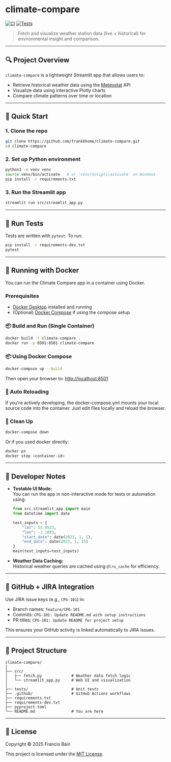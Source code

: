 # climate-compare

[![CI](https://github.com/frankbhome/climate-compare/actions/workflows/ci.yml/badge.svg)](https://github.com/frankbhome/climate-compare/actions/workflows/ci.yml)
[![Tests](https://github.com/frankbhome/climate-compare/actions/workflows/test.yml/badge.svg)](https://github.com/frankbhome/climate-compare/actions/workflows/test.yml)

> Fetch and visualize weather station data (live + historical) for environmental insight and comparison.

---

## 🔍 Project Overview

`climate-compare` is a lightweight Streamlit app that allows users to:
- Retrieve historical weather data using the [Meteostat](https://dev.meteostat.net/) API
- Visualize data using interactive Plotly charts
- Compare climate patterns over time or location

---

## 🚀 Quick Start

### 1. Clone the repo

```bash
git clone https://github.com/frankbhome/climate-compare.git
cd climate-compare
```

### 2. Set up Python environment

```bash
python3 -m venv venv
source venv/bin/activate   # or `venv\Scripts\activate` on Windows
pip install -r requirements.txt
```

### 3. Run the Streamlit app

```bash
streamlit run src/streamlit_app.py
```

---

## 🧪 Run Tests

Tests are written with `pytest`. To run:

```bash
pip install -r requirements-dev.txt
pytest
```

---
## 🐳 Running with Docker

You can run the Climate Compare app in a container using Docker.

### Prerequisites

- [Docker Desktop](https://www.docker.com/products/docker-desktop/) installed and running
- (Optional) [Docker Compose](https://docs.docker.com/compose/) if using the compose setup

### 📦 Build and Run (Single Container)

```bash
docker build -t climate-compare .
docker run -p 8501:8501 climate-compare
```

### 📦 Using Docker Compose

```bash
docker-compose up --build
```

Then open your browser to: <http://localhost:8501>

### 🔄 Auto Reloading
If you're actively developing, the docker-compose.yml mounts your local source code into the container. Just edit files locally and reload the browser.

### 🧹 Clean Up

```bash
docker-compose down
```

Or if you used docker directly:

```bash
docker ps
docker stop <container-id>
```
---

## 🧰 Developer Notes

- **Testable UI Mode:**  
  You can run the app in non-interactive mode for tests or automation using:

  ```python
  from src.streamlit_app import main
  from datetime import date

  test_inputs = {
      "lat": 55.9533,
      "lon": -3.1883,
      "start_date": date(2023, 1, 1),
      "end_date": date(2023, 1, 15)
  }
  main(test_inputs=test_inputs)
  ```

- **Weather Data Caching:**  
  Historical weather queries are cached using `@lru_cache` for efficiency.

---

## 🔗 GitHub + JIRA Integration

Use JIRA issue keys (e.g., `CPG-101`) in:
- Branch names: `feature/CPG-101`
- Commits: `CPG-101: Update README.md with setup instructions`
- PR titles: `CPG-101: Update README for project setup`

This ensures your GitHub activity is linked automatically to JIRA issues.

---

## 📁 Project Structure

```
climate-compare/
│
├── src/
│   ├── fetch.py             # Weather data fetch logic
│   └── streamlit_app.py     # Web UI and visualization
│
├── tests/                   # Unit tests
├── .github/                 # GitHub Actions workflows
├── requirements.txt
├── requirements-dev.txt
├── pyproject.toml
└── README.md                # You are here
```

---

## 📄 License

Copyright © 2025 Francis Bain

This project is licensed under the [MIT License](https://opensource.org/licenses/MIT).
